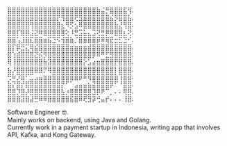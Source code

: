 ⣿⣿⣿⣿⣿⣿⣿⣿⣿⣿⣿⣿⣿⣿⣿⣿⣿⣿⣿⣿⣷⣬⡛⣿⣿⣿⣯⢻.  
⣿⣿⣿⣿⣿⣿⣿⣿⣿⣿⣿⡟⢻⣿⣿⢟⣻⣿⣿⣿⣿⣿⣿⣮⡻⣿⣿⣧.  
⣿⣿⣿⣿⣿⢻⣿⣿⣿⣿⣿⣿⣆⠻⡫⣢⠿⣿⣿⣿⣿⣿⣿⣿⣷⣜⢻⣿.  
⣿⣿⡏⣿⣿⣨⣝⠿⣿⣿⣿⣿⣿⢕⠸⣛⣩⣥⣄⣩⢝⣛⡿⠿⣿⣿⣆⢝.  
⣿⣿⢡⣸⣿⣏⣿⣿⣶⣯⣙⠫⢺⣿⣷⡈⣿⣿⣿⣿⡿⠿⢿⣟⣒⣋⣙⠊.  
⣿⡏⡿⣛⣍⢿⣮⣿⣿⣿⣿⣿⣿⣿⣶⣶⣶⣶⣾⣿⣿⣿⣿⣿⣿⣿⣿⣿.  
⣿⢱⣾⣿⣿⣿⣝⡮⡻⣿⣿⣿⣿⣿⣿⣿⣿⣿⣿⡿⠿⠛⣋⣻⣿⣿⣿⣿.  
⢿⢸⣿⣿⣿⣿⣿⣿⣷⣽⣿⣿⣿⣿⣿⣿⣿⡕⣡⣴⣶⣿⣿⣿⡟⣿⣿⣿.  
⣦⡸⣿⣿⣿⣿⣿⣿⡛⢿⣿⣿⣿⣿⣿⣿⣿⣿⣿⣿⣿⣿⣿⣿⡇⣿⣿⣿.  
⢛⠷⡹⣿⠋⣉⣠⣤⣶⣶⣿⣿⣿⣿⣿⣿⡿⠿⢿⣿⣿⣿⣿⣿⣷⢹⣿⣿.  
⣷⡝⣿⡞⣿⣿⣿⣿⣿⣿⣿⣿⡟⠋⠁⣠⣤⣤⣦⣽⣿⣿⣿⡿⠋⠘⣿⣿.  
⣿⣿⡹⣿⡼⣿⣿⣿⣿⣿⣿⣿⣧⡰⣿⣿⣿⣿⣿⣹⡿⠟⠉⡀⠄⠄⢿⣿. 
⣿⣿⣿⣽⣿⣼⣛⠿⠿⣿⣿⣿⣿⣿⣯⣿⠿⢟⣻⡽⢚⣤⡞⠄⠄⠄⢸⣿.   

  
Software Engineer 🤓. <br> 
Mainly works on backend, using Java and Golang. <br> 
Currently work in a payment startup in Indonesia, writing app that involves API, Kafka, and Kong Gateway. <br> 

<!--
**husentoding/husentoding** is a ✨ _special_ ✨ repository because its `README.md` (this file) appears on your GitHub profile.

Here are some ideas to get you started:

- 🔭 I’m currently working on ...
- 🌱 I’m currently learning ...
- 👯 I’m looking to collaborate on ...
- 🤔 I’m looking for help with ...
- 💬 Ask me about ...
- 📫 How to reach me: ...
- 😄 Pronouns: ...
- ⚡ Fun fact: ...
-->
